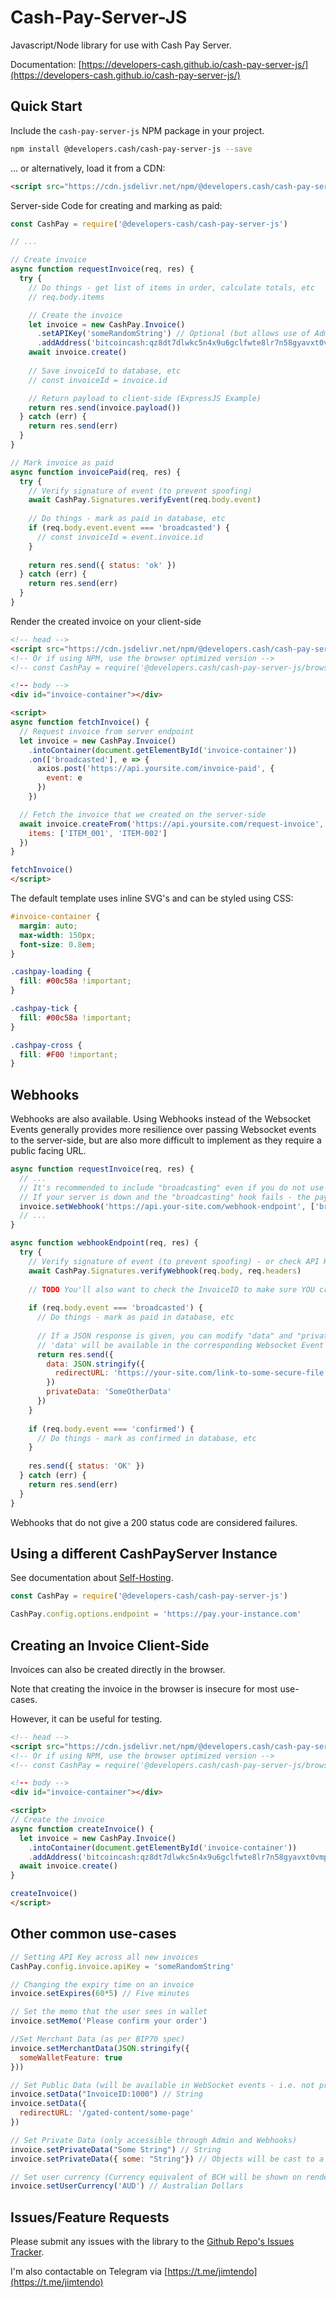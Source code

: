 
# Cash-Pay-Server-JS

Javascript/Node library for use with Cash Pay Server.

Documentation: [https://developers-cash.github.io/cash-pay-server-js/](https://developers-cash.github.io/cash-pay-server-js/)

## Quick Start

Include the `cash-pay-server-js` NPM package in your project.

```bash
npm install @developers.cash/cash-pay-server-js --save
```

... or alternatively, load it from a CDN:

```html
<script src="https://cdn.jsdelivr.net/npm/@developers.cash/cash-pay-server-js/dist/cashpay.min.js"></script>
```

Server-side Code for creating and marking as paid:

```javascript
const CashPay = require('@developers-cash/cash-pay-server-js')

// ...

// Create invoice 
async function requestInvoice(req, res) {
  try {
    // Do things - get list of items in order, calculate totals, etc
    // req.body.items

    // Create the invoice
    let invoice = new CashPay.Invoice()
      .setAPIKey('someRandomString') // Optional (but allows use of Admin Interface)
      .addAddress('bitcoincash:qz8dt7dlwkc5n4x9u6gclfwte8lr7n58gyavxt0vmp', "0.25USD")
    await invoice.create()
    
    // Save invoiceId to database, etc
    // const invoiceId = invoice.id

    // Return payload to client-side (ExpressJS Example)
    return res.send(invoice.payload())
  } catch (err) {
    return res.send(err)
  }
}

// Mark invoice as paid
async function invoicePaid(req, res) {
  try {
    // Verify signature of event (to prevent spoofing)
    await CashPay.Signatures.verifyEvent(req.body.event)
    
    // Do things - mark as paid in database, etc
    if (req.body.event.event === 'broadcasted') {
      // const invoiceId = event.invoice.id
    }
    
    return res.send({ status: 'ok' })
  } catch (err) {
    return res.send(err)
  }
}
```

Render the created invoice on your client-side

```html
<!-- head -->
<script src="https://cdn.jsdelivr.net/npm/@developers.cash/cash-pay-server-js/dist/cashpay.min.js"></script>
<!-- Or if using NPM, use the browser optimized version -->
<!-- const CashPay = require('@developers.cash/cash-pay-server-js/browser')

<!-- body -->
<div id="invoice-container"></div>

<script>
async function fetchInvoice() {
  // Request invoice from server endpoint
  let invoice = new CashPay.Invoice()
    .intoContainer(document.getElementById('invoice-container'))
    .on(['broadcasted'], e => {
      axios.post('https://api.yoursite.com/invoice-paid', {
        event: e
      })
    })

  // Fetch the invoice that we created on the server-side
  await invoice.createFrom('https://api.yoursite.com/request-invoice', {
    items: ['ITEM_001', 'ITEM-002']
  })
}

fetchInvoice()
</script>
```

The default template uses inline SVG's and can be styled using CSS:

```css
#invoice-container {
  margin: auto;
  max-width: 150px;
  font-size: 0.8em;
}

.cashpay-loading {
  fill: #00c58a !important;
}

.cashpay-tick {
  fill: #00c58a !important;
}

.cashpay-cross {
  fill: #F00 !important;
}
```

## Webhooks

Webhooks are also available. Using Webhooks instead of the Websocket Events generally provides more resilience
over passing Websocket events to the server-side, but are also more difficult to implement as they require
a public facing URL.

```javascript
async function requestInvoice(req, res) {
  // ...
  // It's recommended to include "broadcasting" even if you do not use it explicitly.
  // If your server is down and the "broadcasting" hook fails - the payment will not be broadcasted.
  invoice.setWebhook('https://api.your-site.com/webhook-endpoint', ['broadcasting', 'broadcasted', 'confirmed'])
  // ...
}

async function webhookEndpoint(req, res) {
  try {
    // Verify signature of event (to prevent spoofing) - or check API Key if you don't want to play with signatures
    await CashPay.Signatures.verifyWebhook(req.body, req.headers)
    
    // TODO You'll also want to check the InvoiceID to make sure YOU created this invoice
    
    if (req.body.event === 'broadcasted') {
      // Do things - mark as paid in database, etc
      
      // If a JSON response is given, you can modify "data" and "privateData" on the invoice.
      // 'data' will be available in the corresponding Websocket Event in the browser.
      return res.send({
        data: JSON.stringify({
          redirectURL: 'https://your-site.com/link-to-some-secure-file.mp4'
        })
        privateData: 'SomeOtherData'
      })
    }
    
    if (req.body.event === 'confirmed') {
      // Do things - mark as confirmed in database, etc
    }
    
    res.send({ status: 'OK' })
  } catch (err) {
    return res.send(err)
  }
}
```

Webhooks that do not give a 200 status code are considered failures.

## Using a different CashPayServer Instance

See documentation about [Self-Hosting](https://developers-cash.github.io/cash-pay-server/).

```javascript
const CashPay = require('@developers-cash/cash-pay-server-js')

CashPay.config.options.endpoint = 'https://pay.your-instance.com'

```

## Creating an Invoice Client-Side

Invoices can also be created directly in the browser.

Note that creating the invoice in the browser is insecure for most use-cases.

However, it can be useful for testing.

```html
<!-- head -->
<script src="https://cdn.jsdelivr.net/npm/@developers.cash/cash-pay-server-js/dist/cashpay.min.js"></script>
<!-- Or if using NPM, use the browser optimized version -->
<!-- const CashPay = require('@developers.cash/cash-pay-server-js/browser')

<!-- body -->
<div id="invoice-container"></div>

<script>
// Create the invoice
async function createInvoice() {
  let invoice = new CashPay.Invoice()
    .intoContainer(document.getElementById('invoice-container'))
    .addAddress('bitcoincash:qz8dt7dlwkc5n4x9u6gclfwte8lr7n58gyavxt0vmp', "0.25USD")
  await invoice.create()
}

createInvoice()
</script>
```

## Other common use-cases

```javascript
// Setting API Key across all new invoices
CashPay.config.invoice.apiKey = 'someRandomString'

// Changing the expiry time on an invoice
invoice.setExpires(60*5) // Five minutes

// Set the memo that the user sees in wallet
invoice.setMemo('Please confirm your order')

//Set Merchant Data (as per BIP70 spec)
invoice.setMerchantData(JSON.stringify({
  someWalletFeature: true
}))

// Set Public Data (will be available in WebSocket events - i.e. not private)
invoice.setData("InvoiceID:1000") // String
invoice.setData({
  redirectURL: '/gated-content/some-page'
})

// Set Private Data (only accessible through Admin and Webhooks)
invoice.setPrivateData("Some String") // String
invoice.setPrivateData({ some: "String"}) // Objects will be cast to a string

// Set user currency (Currency equivalent of BCH will be shown on rendered invoice)
invoice.setUserCurrency('AUD') // Australian Dollars
```

## Issues/Feature Requests

Please submit any issues with the library to the [Github Repo's Issues Tracker](https://github.com/developers-cash/cash-pay-server-js/issues).

I'm also contactable on Telegram via [https://t.me/jimtendo](https://t.me/jimtendo)
